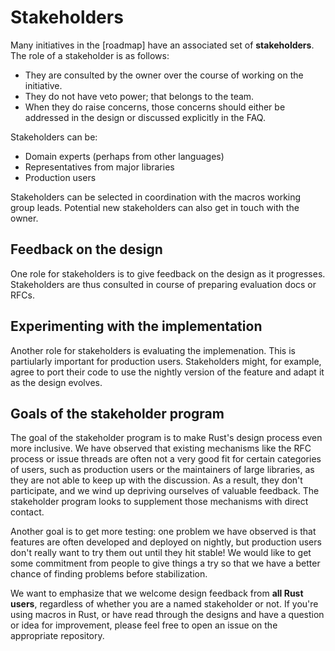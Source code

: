 # Stakeholders

Many initiatives in the [roadmap] have an associated set of **stakeholders**. The role of a stakeholder is as follows:

* They are consulted by the owner over the course of working on the initiative.
* They do not have veto power; that belongs to the team.
* When they do raise concerns, those concerns should either be addressed in the design or discussed explicitly in the FAQ.

Stakeholders can be:

* Domain experts (perhaps from other languages)
* Representatives from major libraries
* Production users

Stakeholders can be selected in coordination with the macros working group leads. Potential new stakeholders can also get in touch with the owner.

## Feedback on the design

One role for stakeholders is to give feedback on the design as it progresses. Stakeholders are thus consulted in course of preparing evaluation docs or RFCs.

## Experimenting with the implementation

Another role for stakeholders is evaluating the implemenation. This is partiularly important for production users. Stakeholders might, for example, agree to port their code to use the nightly version of the feature and adapt it as the design evolves.

## Goals of the stakeholder program

The goal of the stakeholder program is to make Rust's design process even more inclusive. We have observed that existing mechanisms like the RFC process or issue threads are often not a very good fit for certain categories of users, such as production users or the maintainers of large libraries, as they are not able to keep up with the discussion. As a result, they don't participate, and we wind up depriving ourselves of valuable feedback. The stakeholder program looks to supplement those mechanisms with direct contact.

Another goal is to get more testing: one problem we have observed is that features are often developed and deployed on nightly, but production users don't really want to try them out until they hit stable! We would like to get some commitment from people to give things a try so that we have a better chance of finding problems before stabilization.

We want to emphasize that we welcome design feedback from **all Rust users**, regardless of whether you are a named stakeholder or not. If you're using macros in Rust, or have read through the designs and have a question or idea for improvement, please feel free to open an issue on the appropriate repository.
